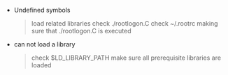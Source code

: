 * Undefined symbols
    > load related libraries
    > check ./rootlogon.C
    > check ~/.rootrc making sure that ./rootlogon.C is executed
* can not load a library
    > check $LD_LIBRARY_PATH
    > make sure all prerequisite libraries are loaded
